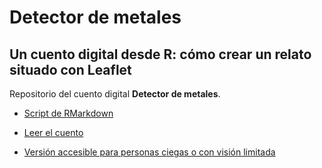 # Detector de metales
## Un cuento digital desde R: cómo crear un relato situado con Leaflet

Repositorio del cuento digital **Detector de metales**.

+ [Script de RMarkdown](https://github.com/nmorandeira/detectordemetales/blob/main/detectordemetales.Rmd)

+ [Leer el cuento](https://nmorandeira.github.io/detectordemetales/)

+ [Versión accesible para personas ciegas o con visión limitada](https://github.com/nmorandeira/detectordemetales/blob/main/detectordemetales.md)

